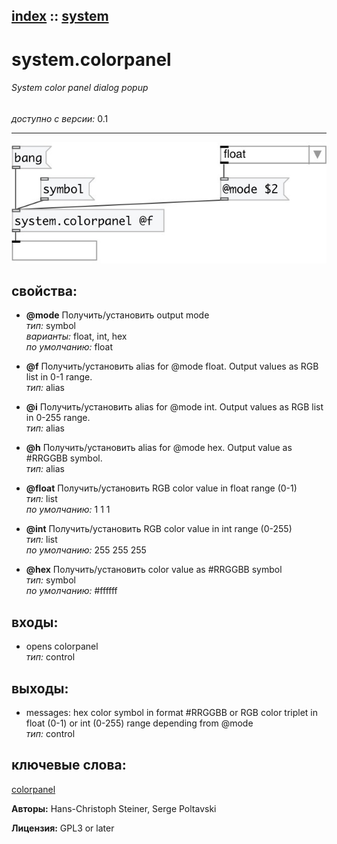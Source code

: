 [index](index.html) :: [system](category_system.html)
---

# system.colorpanel

###### System color panel dialog popup

*доступно с версии:* 0.1

---




[![example](../examples/img/system.colorpanel.jpg)](../examples/pd/system.colorpanel.pd)







## свойства:

* **@mode** 
Получить/установить output mode<br>
_тип:_ symbol<br>
_варианты:_ float, int, hex<br>
_по умолчанию:_ float<br>

* **@f** 
Получить/установить alias for @mode float. Output values as RGB list in 0-1 range.<br>
_тип:_ alias<br>

* **@i** 
Получить/установить alias for @mode int. Output values as RGB list in 0-255 range.<br>
_тип:_ alias<br>

* **@h** 
Получить/установить alias for @mode hex. Output value as #RRGGBB symbol.<br>
_тип:_ alias<br>

* **@float** 
Получить/установить RGB color value in float range (0-1)<br>
_тип:_ list<br>
_по умолчанию:_ 1 1 1<br>

* **@int** 
Получить/установить RGB color value in int range (0-255)<br>
_тип:_ list<br>
_по умолчанию:_ 255 255 255<br>

* **@hex** 
Получить/установить color value as #RRGGBB symbol<br>
_тип:_ symbol<br>
_по умолчанию:_ #ffffff<br>



## входы:

* opens colorpanel<br>
_тип:_ control



## выходы:

* messages: hex color symbol in format #RRGGBB or RGB color triplet in float (0-1) or int (0-255) range depending from @mode<br>
_тип:_ control



## ключевые слова:

[colorpanel](keywords/colorpanel.html)






**Авторы:** Hans-Christoph Steiner, Serge Poltavski




**Лицензия:** GPL3 or later





